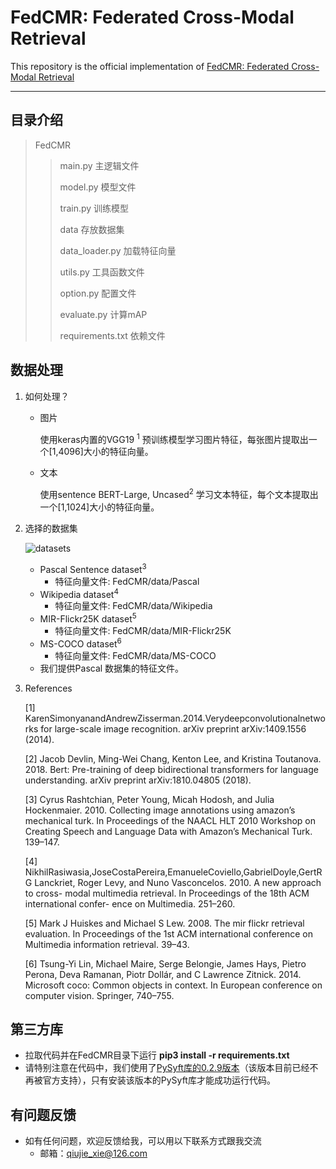 # FedCMR: Federated Cross-Modal Retrieval  

This repository is the official implementation of [FedCMR: Federated Cross-Modal Retrieval](https://dl.acm.org/doi/10.1145/3404835.3462989)

***

## 目录介绍

> FedCMR
>
> > main.py 主逻辑文件
> >
> > model.py 模型文件
> >
> > train.py 训练模型
> >
> > data 存放数据集
> >
> > data_loader.py 加载特征向量
> >
> > utils.py 工具函数文件
> >
> > option.py 配置文件
> >
> > evaluate.py 计算mAP
> >
> > requirements.txt 依赖文件

## 数据处理

1. 如何处理？

   * 图片

     使用keras内置的VGG19 <sup>1</sup> 预训练模型学习图片特征，每张图片提取出一个[1,4096]大小的特征向量。

   * 文本

     使用sentence BERT-Large, Uncased<sup>2</sup> 学习文本特征，每个文本提取出一个[1,1024]大小的特征向量。

2. 选择的数据集

   ![datasets](https://i.loli.net/2021/07/11/IWSdYeHjLzqZoiM.png)

   + Pascal Sentence dataset<sup>3</sup> 
     - 特征向量文件: FedCMR/data/Pascal
   + Wikipedia dataset<sup>4</sup>
     - 特征向量文件: FedCMR/data/Wikipedia
   + MIR-Flickr25K dataset<sup>5</sup>
     - 特征向量文件: FedCMR/data/MIR-Flickr25K
   + MS-COCO dataset<sup>6</sup>
     - 特征向量文件: FedCMR/data/MS-COCO
   + 我们提供Pascal 数据集的特征文件。

3. References

   [1] KarenSimonyanandAndrewZisserman.2014.Verydeepconvolutionalnetworks for large-scale image recognition. arXiv preprint arXiv:1409.1556 (2014).

   [2] Jacob Devlin, Ming-Wei Chang, Kenton Lee, and Kristina Toutanova. 2018. Bert: Pre-training of deep bidirectional transformers for language understanding. arXiv preprint arXiv:1810.04805 (2018).

   [3] Cyrus Rashtchian, Peter Young, Micah Hodosh, and Julia Hockenmaier. 2010. Collecting image annotations using amazon’s mechanical turk. In Proceedings of the NAACL HLT 2010 Workshop on Creating Speech and Language Data with Amazon’s Mechanical Turk. 139–147.

   [4] NikhilRasiwasia,JoseCostaPereira,EmanueleCoviello,GabrielDoyle,GertRG Lanckriet, Roger Levy, and Nuno Vasconcelos. 2010. A new approach to cross- modal multimedia retrieval. In Proceedings of the 18th ACM international confer- ence on Multimedia. 251–260.

   [5] Mark J Huiskes and Michael S Lew. 2008. The mir flickr retrieval evaluation. In Proceedings of the 1st ACM international conference on Multimedia information retrieval. 39–43.

   [6] Tsung-Yi Lin, Michael Maire, Serge Belongie, James Hays, Pietro Perona, Deva Ramanan, Piotr Dollár, and C Lawrence Zitnick. 2014. Microsoft coco: Common objects in context. In European conference on computer vision. Springer, 740–755.

## 第三方库

* 拉取代码并在FedCMR目录下运行 **pip3 install -r requirements.txt**
* 请特别注意在代码中，我们使用了[PySyft库的0.2.9版本](https://github.com/OpenMined/PySyft/tree/PySyft/syft_0.2.x)（该版本目前已经不再被官方支持），只有安装该版本的PySyft库才能成功运行代码。

## 有问题反馈

* 如有任何问题，欢迎反馈给我，可以用以下联系方式跟我交流
  * 邮箱：<qiujie_xie@126.com>


